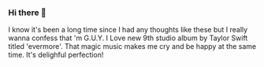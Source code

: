 ### Hi there 👋

I know it's been a long time since I had any thoughts like these but I really wanna confess that 'm G.U.Y.
I Love new 9th studio album by Taylor Swift titled 'evermore'. That magic music makes me cry and be happy at the same time. It's delighful perfection!
